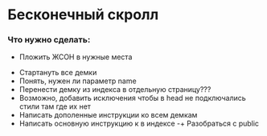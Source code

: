 # Бесконечный скролл

### Что нужно сделать:
+ Пложить ЖСОН в нужные места
- Стартануть все демки
- Понять, нужен ли параметр name
- Перенести демку из индекса в отдельную страницу???  
- Возможно, добавить исключения чтобы в head не подключались стили там где их нет 
- Написать дополенные инструкции ко всем демкам
- Написать основную инструкцию к в индексе
-+ Разобраться с public